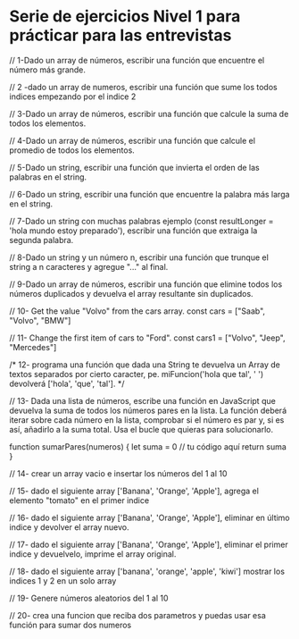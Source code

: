 # Serie de ejercicios Nivel 1 para prácticar para las entrevistas

// 1-Dado un array de números, escribir una función que encuentre el número más grande.

// 2 -dado un array de numeros, escribir una función que sume los todos indices empezando por el indice 2

// 3-Dado un array de números, escribir una función que calcule la suma de todos los elementos.

// 4-Dado un array de números, escribir una función que calcule el promedio de todos los elementos.

// 5-Dado un string, escribir una función que invierta el orden de las palabras en el string.

// 6-Dado un string, escribir una función que encuentre la palabra más larga en el string.

// 7-Dado un string con muchas palabras ejemplo (const resultLonger = 'hola  mundo  estoy  preparado'), escribir una función que extraiga la segunda palabra.

// 8-Dado un string y un número n, escribir una función que trunque el string a n caracteres y agregue "..." al final.

// 9-Dado un array de números, escribir una función que elimine todos los números duplicados y devuelva el array resultante sin duplicados.

// 10- Get the value "Volvo" from the cars array.
const cars = ["Saab", "Volvo", "BMW"]

// 11- Change the first item of cars to "Ford".
const cars1 = ["Volvo", "Jeep", "Mercedes"]


/* 12- programa una función que dada una String te devuelva un 
Array de textos separados por cierto caracter,
 pe. miFuncion('hola que tal', ' ') 
 devolverá ['hola', 'que', 'tal'].
  */

// 13- Dada una lista de números, escribe una función en JavaScript que devuelva la suma de todos los números pares en la lista. La función deberá iterar sobre cada número en la lista, comprobar si el número es par y, si es así, añadirlo a la suma total. Usa el bucle que quieras para solucionarlo.

function sumarPares(numeros) {
  let suma = 0
  // tu código aquí
  return suma
}

// 14- crear un array vacio e insertar los números del 1 al 10

// 15- dado el siguiente array ['Banana', 'Orange', 'Apple'], agrega el elemento "tomato" en el primer indice


// 16- dado el siguiente array ['Banana', 'Orange', 'Apple'], eliminar en último indice y devolver el array nuevo.

// 17- dado el siguiente array ['Banana', 'Orange', 'Apple'], eliminar el primer indice y devuelvelo, imprime el array original.

// 18- dado el siguiente array ['banana', 'orange', 'apple', 'kiwi'] mostrar los indices 1 y 2 en un solo array

// 19- Genere números aleatorios del 1 al 10 

// 20- crea una funcion que reciba dos parametros y puedas usar esa función para sumar dos numeros




